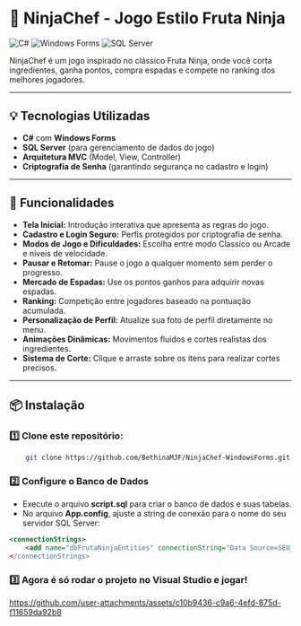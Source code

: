 # 🍉 NinjaChef - Jogo Estilo Fruta Ninja
![C#](https://img.shields.io/badge/C%23-239120?style=for-the-badge&logo=c-sharp&logoColor=white)
![Windows Forms](https://img.shields.io/badge/Windows_Forms-0078D4?style=for-the-badge&logo=windows&logoColor=white)
![SQL Server](https://img.shields.io/badge/SQL_Server-CC2927?style=for-the-badge&logo=microsoft-sql-server&logoColor=white)

NinjaChef é um jogo inspirado no clássico Fruta Ninja, onde você corta ingredientes, ganha pontos, compra espadas e compete no ranking dos melhores jogadores.

---
## 💡 Tecnologias Utilizadas

- **C#** com **Windows Forms**
- **SQL Server** (para gerenciamento de dados do jogo)
- **Arquitetura MVC** (Model, View, Controller)
- **Criptografia de Senha** (garantindo segurança no cadastro e login)

---

## 📌 Funcionalidades

- **Tela Inicial:** Introdução interativa que apresenta as regras do jogo.
- **Cadastro e Login Seguro:** Perfis protegidos por criptografia de senha.
- **Modos de Jogo e Dificuldades:** Escolha entre modo Classíco ou Arcade e níveis de velocidade.
- **Pausar e Retomar:** Pause o jogo a qualquer momento sem perder o progresso.
- **Mercado de Espadas:** Use os pontos ganhos para adquirir novas espadas.
- **Ranking:** Competição entre jogadores baseado na pontuação acumulada.
- **Personalização de Perfil:** Atualize sua foto de perfil diretamente no menu.
- **Animações Dinâmicas:** Movimentos fluidos e cortes realistas dos ingredientes.
- **Sistema de Corte:** Clique e arraste sobre os itens para realizar cortes precisos.

---

## 📦 Instalação

### 1️⃣ **Clone este repositório**:

```sh
    git clone https://github.com/BethinaMJF/NinjaChef-WindowsForms.git
```

### 2️⃣ **Configure o Banco de Dados**

- Execute o arquivo **script.sql** para criar o banco de dados e suas tabelas.
- No arquivo **App.config**, ajuste a string de conexão para o nome do seu servidor SQL Server:

```xml
<connectionStrings>
    <add name="dbFrutaNinjaEntities" connectionString="Data Source=SEU_SERVIDOR;/>
</connectionStrings>
```
### 3️⃣ **Agora é só rodar o projeto no Visual Studio e jogar!**

https://github.com/user-attachments/assets/c10b9436-c9a6-4efd-875d-f11659da92b8

